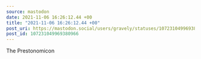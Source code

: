 ```yaml
---
source: mastodon
date: 2021-11-06 16:26:12.44 +00
title: "2021-11-06 16:26:12.44 +00"
post_uri: https://mastodon.social/users/gravely/statuses/107231049969380966
post_id: 107231049969380966
---
```

The Prestonomicon


